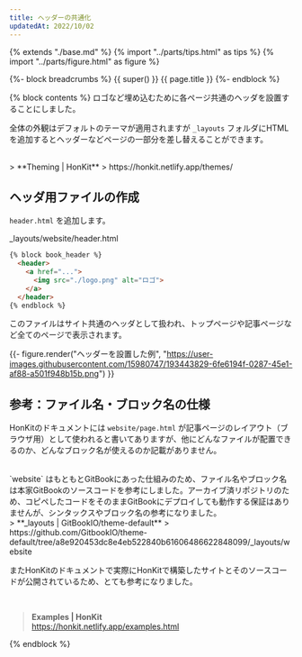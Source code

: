```yaml
---
title: ヘッダーの共通化
updatedAt: 2022/10/02
---
```


{% extends "./base.md" %}
{% import "../parts/tips.html" as tips %}
{% import "../parts/figure.html" as figure %}

{%- block breadcrumbs %}
  {{ super() }}
  <span>{{ page.title }}</span>
{%- endblock %}

{% block contents %}
ロゴなど埋め込むために各ページ共通のヘッダを設置することにしました。

全体の外観はデフォルトのテーマが適用されますが `_layouts` フォルダにHTMLを追加するとヘッダーなどページの一部分を差し替えることができます。

<br>
> **Theming | HonKit**  
> https://honkit.netlify.app/themes/
<br>

## ヘッダ用ファイルの作成

`header.html` を追加します。

<div class="code-title">_layouts/website/header.html</div>

```html
{% block book_header %}
  <header>
    <a href="...">
      <img src="./logo.png" alt="ロゴ">
    </a>
  </header>
{% endblock %}
```

このファイルはサイト共通のヘッダとして扱われ、トップページや記事ページなど全てのページで表示されます。

{{- figure.render("ヘッダーを設置した例", "https://user-images.githubusercontent.com/15980747/193443829-6fe6194f-0287-45e1-af88-a501f948b15b.png") }}

## 参考：ファイル名・ブロック名の仕様

HonKitのドキュメントには `website/page.html` が記事ページのレイアウト（ブラウザ用）として使われると書いてありますが、他にどんなファイルが配置できるのか、どんなブロック名が使えるのか記載がありません。

<br>
`website` はもともとGitBookにあった仕組みのため、ファイル名やブロック名は本家GitBookのソースコードを参考にしました。アーカイブ済リポジトリのため、コピペしたコードをそのままGitBookにデプロイしても動作する保証はありませんが、シンタックスやブロック名の参考になりました。


<br>
> **_layouts | GitBookIO/theme-default**  
> https://github.com/GitbookIO/theme-default/tree/a8e920453dc8e4eb522840b61606486622848099/_layouts/website
<br>


またHonKitのドキュメントで実際にHonKitで構築したサイトとそのソースコードが公開されているため、とても参考になりました。

<br>

> **Examples | HonKit**  
> https://honkit.netlify.app/examples.html

{% endblock %}
